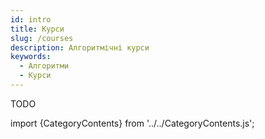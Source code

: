 ```yaml
---
id: intro
title: Курси
slug: /courses
description: Алгоритмічні курси
keywords:
  - Алгоритми
  - Курси
---
```


TODO

import {CategoryContents} from '../../CategoryContents.js';

<CategoryContents category="courses"/>
